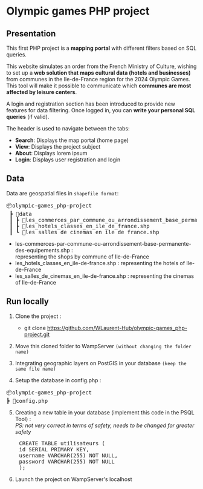 # Olympic games PHP project

## Presentation 

This first PHP project is a **mapping portal** with different filters based on SQL queries.

This website simulates an order from the French Ministry of Culture, wishing to set up a **web solution that maps cultural data (hotels and businesses)** from communes in the Ile-de-France region for the 2024 Olympic Games. This tool will make it possible to communicate which **communes are most affected by leisure centers**.

A login and registration section has been introduced to provide new features for data filtering. Once logged in, you can **write your personal SQL queries** (if valid).

The header is used to navigate between the tabs:
- **Search**: Displays the map portal (home page)
- **View**: Displays the project subject
- **About**: Displays lorem ipsum
- **Login**: Displays user registration and login

## Data 

Data are geospatial files in `shapefile format`:

<pre>
📦olympic-games_php-project
 ┣ 📂data
 ┃ ┣ 📜les_commerces_par_commune_ou_arrondissement_base_permanente_des_equipements.shp
 ┃ ┣ 📜les_hotels_classes_en_ile_de_france.shp
 ┃ ┗ 📜les_salles_de_cinemas_en_ile_de_france.shp
</pre>

- les-commerces-par-commune-ou-arrondissement-base-permanente-des-equipements.shp : <br>
representing the shops by commune of Ile-de-France
- les_hotels_classes_en_ile-de-france.shp : representing the hotels of Ile-de-France
- les_salles_de_cinemas_en_ile-de-france.shp : representing the cinemas of Ile-de-France

## Run locally

1. Clone the project :
    - git clone https://github.com/WLaurent-Hub/olympic-games_php-project.git

2. Move this cloned folder to WampServer `(without changing the folder name)`

3. Integrating geographic layers on PostGIS in your database `(keep the same file name)`

4. Setup the database in config.php :
<pre>
📦olympic-games_php-project
┣ 📜config.php
</pre>

5. Creating a new table in your database (implement this code in the PSQL Tool) : <br>
*PS: not very correct in terms of safety, needs to be changed for greater safety*
<pre>
    CREATE TABLE utilisateurs (
    id SERIAL PRIMARY KEY,
    username VARCHAR(255) NOT NULL,
    password VARCHAR(255) NOT NULL
    );
</pre>

6. Launch the project on WampServer's localhost

